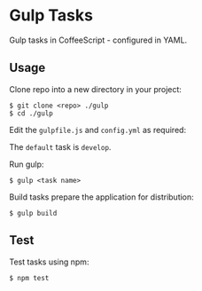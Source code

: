 Gulp Tasks
==========

Gulp tasks in CoffeeScript - configured in YAML.

Usage
-----

Clone repo into a new directory in your project:
    
    $ git clone <repo> ./gulp
    $ cd ./gulp

Edit the `gulpfile.js` and `config.yml` as required:

The `default` task is `develop`.

Run gulp:

    $ gulp <task name>

Build tasks prepare the application for distribution:
    
    $ gulp build

Test
----

Test tasks using npm:

    $ npm test

